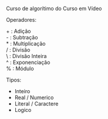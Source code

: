 Curso de algorítimo do Curso em Vídeo

Operadores:

\+  : Adição  
\-  : Subtração  
\*  : Multiplicação  
/ : Divisão  
\ : Divisão Inteira  
^ : Exponenciação  
% : Módulo  

Tipos:

* Inteiro
* Real / Numerico
* Literal / Caractere
* Logico
